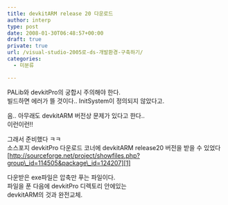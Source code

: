```yaml
---
title: devkitARM release 20 다운로드
author: interp
type: post
date: 2008-01-30T06:48:57+00:00
draft: true
private: true
url: /visual-studio-2005로-ds-개발환경-구축하기/
categories:
  - 미분류

---
```

PALib와 devkitPro의 궁합시 주의해야 한다.  
빌드하면 에러가 뜰 것이다.. InitSystem이 정의되지 않았다고.

음.. 아무래도 devkitARM 버전상 문제가 있다고 한다..  
이런이런!!

그래서 준비했다 ㅋㅋ  
소스포지 devkitPro 다운로드 코너에 devkitARM release20 버전을 받을 수 있었다  
[http://sourceforge.net/project/showfiles.php?group\_id=114505&package\_id=124207][1]

다운받은 exe파일은 압축만 푸는 파일이다.  
파일을 푼 다음에 devkitPro 디렉토리 안에있는  
devkitARM의 것과 완전교체.

 [1]: http://sourceforge.net/project/showfiles.php?group_id=114505&package_id=124207